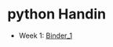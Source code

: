 # python Handin 
- Week 1: [Binder_1](https://mybinder.org/v2/gh/NinaLisakowski/4semPython/master?filepath=Week1%2FWeek_1.ipynb)
